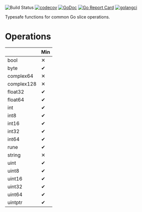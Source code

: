 ![Build Status](https://github.com/psampaz/slice/workflows/build/badge.svg)
[![codecov](https://codecov.io/gh/psampaz/slice/branch/master/graph/badge.svg)](https://codecov.io/gh/psampaz/slice)
[![GoDoc](https://godoc.org/github.com/psampaz/slice?status.svg)](https://godoc.org/github.com/psampaz/slice)
[![Go Report Card](https://goreportcard.com/badge/github.com/psampaz/slice)](https://goreportcard.com/report/github.com/psampaz/slice)
[![golangci](https://golangci.com/badges/github.com/psampaz/slice.svg)](https://golangci.com/r/github.com/psampaz/slice)

Typesafe functions for common Go slice operations.


# Operations 

|            | Min |
| ---------- | --- |
| bool       | ✕   |
| byte       | ✔   |
| complex64  | ✕   |
| complex128 | ✕   |
| float32    | ✔   |
| float64    | ✔   |
| int        | ✔   |
| int8       | ✔   |
| int16      | ✔   |
| int32      | ✔   |
| int64      | ✔   |
| rune       | ✔   |
| string     | ✕   |
| uint       | ✔   |
| uint8      | ✔   |
| uint16     | ✔   |
| uint32     | ✔   |
| uint64     | ✔   |
| uintptr    | ✔   |